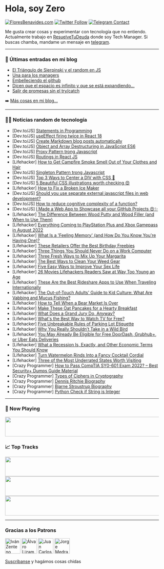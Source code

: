 # Hola, soy Zero

[![FloresBenavides.com](https://img.shields.io/website?down_message=oops&label=MiBlog&style=for-the-badge&up_message=online&url=https%3A%2F%2Ffloresbenavides.com)](https://floresbenavides.com) [![Twitter Follow](https://img.shields.io/twitter/follow/ZeroDragon?color=%231DA1F2&label=Follow&logo=twitter&logoColor=ffffff&style=for-the-badge)](https://twitter.com/zerodragon) [![Telegram Contact](https://img.shields.io/badge/escr%C3%ADbeme-ZeroDragon-%2326A5E4?style=for-the-badge&logo=telegram)](https://t.me/zerodragon)

Me gusta crear cosas y experimentar con tecnología que no entiendo.
Actualmente trabajo en [ResuelveTuDeuda](http://github.com/resuelve) donde soy Tech Manager.
Si buscas chamba, mandame un mensaje en [telegram](https://t.me/zerodragon).

---

### 📕 Últimas entradas en mi blog
<!-- BLOG-POST-LIST:START -->
- [El Triángulo de Sierpinski y el random en JS](https://floresbenavides.com/el-triangulo-de-sierpinski-y-el-random-en-js/)
- [Una para los managers](https://floresbenavides.com/una-para-los-managers/)
- [Embelleciendo el github](https://floresbenavides.com/embelleciendo-el-github/)
- [Dicen que el espacio es infinito y que se está expandiendo…](https://floresbenavides.com/dicen-que-el-espacio-es-infinito-y-que-se-esta-expandiendo/)
- [Salir de promesas sin el try/catch](https://floresbenavides.com/salir-de-promesas-sin-el-try-catch/)
<!-- BLOG-POST-LIST:END -->

➡️ [Más cosas en mi blog...](https://floresbenavides.com)

---

### 👨‍💻 Noticias random de tecnología
<!-- TECH-POSTS:START -->
- [Dev.to/JS] [Statements in Programming](https://dev.to/graciousdev/statements-in-programming-3m33)
- [Dev.to/JS] [useEffect firing twice in React 18](https://dev.to/shivamjjha/useeffect-firing-twice-in-react-18-16cg)
- [Dev.to/JS] [Create Markdown blog posts automatically](https://dev.to/angelod1as/create-markdown-blog-posts-automatically-2npm)
- [Dev.to/JS] [Object and Array Destructuring in JavaScript ES6](https://dev.to/anasnmu/object-and-array-destructuring-in-javascript-es6-7lh)
- [Dev.to/JS] [Proxy Pattern trong Javascript](https://dev.to/dylanvo28/proxy-pattern-trong-javascript-135l)
- [Dev.to/JS] [Routings in React JS](https://dev.to/shubhamtiwari909/routings-in-react-js-12h1)
- [Lifehacker] [How to Get Campfire Smoke Smell Out of Your Clothes and Hair](https://lifehacker.com/how-to-get-campfire-smoke-smell-out-of-your-clothes-and-1849348474)
- [Dev.to/JS] [Singleton Pattern trong Javascript](https://dev.to/dylanvo28/singleton-pattern-1kba)
- [Dev.to/JS] [Top 3 Ways to Center a DIV with CSS 🚀](https://dev.to/robsonmuniz16/top-3-ways-to-center-a-div-with-css-15k5)
- [Dev.to/JS] [5 Beautiful CSS illustrations worth checking 😍](https://dev.to/prateek951/5-beautiful-css-illustrations-worth-checking-cj6)
- [Lifehacker] [How to Fix a Broken Ice Maker](https://lifehacker.com/how-to-fix-a-broken-ice-maker-1849348495)
- [Dev.to/JS] [Should you use separate external javascript files in web development?](https://dev.to/staticsave/should-you-use-separate-external-javascript-files-in-web-development-3pkf)
- [Dev.to/JS] [How to reduce cognitive complexity of a function?](https://dev.to/hardiquedasore/how-to-reduce-cognitive-complexity-of-a-function-33jl)
- [Dev.to/JS] [I Made a Web App to Showcase all your GitHub Projects 😍✨](https://dev.to/2kabhishek/i-made-a-web-app-to-showcase-all-your-github-projects-le3)
- [Lifehacker] [The Difference Between Wood Putty and Wood Filler &lpar;and When to Use Them&rpar;](https://lifehacker.com/the-difference-between-wood-putty-and-wood-filler-and-1849348502)
- [Lifehacker] [Everything Coming to PlayStation Plus and Xbox Gamepass in August 2022](https://lifehacker.com/everything-coming-to-playstation-plus-and-xbox-gamepass-1849349745)
- [Lifehacker] [What Is a &#39;Feeling Memory&#39; &lpar;and How Do You Know You&#39;re Having One&rpar;?](https://lifehacker.com/what-is-a-feeling-memory-and-how-do-you-know-youre-hav-1849349258)
- [Lifehacker] [These Retailers Offer the Best Birthday Freebies](https://lifehacker.com/these-retailers-offer-the-best-birthday-freebies-1849349210)
- [Lifehacker] [Three Things You Should Never Do on a Work Computer](https://lifehacker.com/three-things-you-should-never-do-on-a-work-computer-1849349028)
- [Lifehacker] [Three Fresh Ways to Mix Up Your Margarita](https://lifehacker.com/three-fresh-ways-to-mix-up-your-margarita-1849348885)
- [Lifehacker] [The Best Ways to Clean Your Weed Gear](https://lifehacker.com/the-best-ways-to-clean-your-weed-gear-1849348978)
- [Lifehacker] [Five Easy Ways to Improve Your Sex Life](https://lifehacker.com/five-easy-ways-to-improve-your-sex-life-1849348307)
- [Lifehacker] [26 Movies Lifehackers Readers Saw at Way Too Young an Age](https://lifehacker.com/26-movies-lifehackers-readers-saw-at-way-too-young-an-a-1849348364)
- [Lifehacker] [These Are the Best Rideshare Apps to Use When Traveling Internationally](https://lifehacker.com/these-are-the-best-rideshare-apps-to-use-when-traveling-1849347343)
- [Lifehacker] [The Out-of-Touch Adults&#39; Guide to Kid Culture: What Are Vabbing and Mucus Fishing?](https://lifehacker.com/the-out-of-touch-adults-guide-to-kid-culture-what-are-1849346193)
- [Lifehacker] [How to Tell When a Bear Market Is Over](https://lifehacker.com/how-to-tell-when-a-bear-market-is-over-1849340869)
- [Lifehacker] [Make These Oat Pancakes for a Hearty Breakfast](https://lifehacker.com/make-these-oat-pancakes-for-a-hearty-breakfast-1849345513)
- [Lifehacker] [What Does a Grand Jury Do, Anyway?](https://lifehacker.com/what-does-a-grand-jury-do-anyway-1849344870)
- [Lifehacker] [What&#39;s the Best Way to Watch TV for Free?](https://lifehacker.com/whats-the-best-way-to-watch-tv-for-free-1849336634)
- [Lifehacker] [Five Unbreakable Rules of Parking Lot Etiquette](https://lifehacker.com/five-unbreakable-rules-of-parking-lot-etiquette-1849344786)
- [Lifehacker] [Why You Really Shouldn’t Take in a Wild Bird](https://lifehacker.com/why-you-really-shouldn-t-take-in-a-wild-bird-1849344186)
- [Lifehacker] [You May Already Be Eligible for Free DoorDash, Grubhub+, or Uber Eats Deliveries](https://lifehacker.com/you-may-already-be-eligible-for-free-doordash-grubhub-1849344178)
- [Lifehacker] [What a Recession Is, Exactly, and Other Economic Terms You Should Know](https://lifehacker.com/what-a-recession-is-exactly-and-other-economic-terms-1849343863)
- [Lifehacker] [Turn Watermelon Rinds Into a Fancy Cocktail Cordial](https://lifehacker.com/turn-watermelon-rinds-into-a-fancy-cocktail-cordial-1849343995)
- [Lifehacker] [Three of the Most Underrated States Worth Visiting](https://lifehacker.com/three-of-the-most-underrated-states-worth-visiting-1849343869)
- [Crazy Programmer] [How to Pass CompTIA SY0-601 Exam 2022? – Best Security+ Dumps Guide Material](https://www.thecrazyprogrammer.com/2022/07/how-to-pass-comptia-sy0-601-exam-2022.html)
- [Crazy Programmer] [Types of Ciphers in Cryptography](https://www.thecrazyprogrammer.com/2022/07/types-of-ciphers-in-cryptography.html)
- [Crazy Programmer] [Dennis Ritchie Biography](https://www.thecrazyprogrammer.com/2022/07/dennis-ritchie-biography.html)
- [Crazy Programmer] [Bjarne Stroustrup Biography](https://www.thecrazyprogrammer.com/2022/07/bjarne-stroustrup-biography.html)
- [Crazy Programmer] [Python Check if String is Integer](https://www.thecrazyprogrammer.com/2022/07/python-check-if-string-is-integer.html)<!-- TECH-POSTS:END -->

---

### 🎵 Now Playing
<a href="https://spotify-now-playing-dun.vercel.app/now-playing?open"><img src="https://spotify-now-playing-dun.vercel.app/now-playing" width="540" height="64"></a>

### 📈 Top Tracks
<a href="https://spotify-now-playing-dun.vercel.app/top-tracks?i=1&open"><img src="https://spotify-now-playing-dun.vercel.app/top-tracks?i=1" width="540" height="64"></a>
<a href="https://spotify-now-playing-dun.vercel.app/top-tracks?i=2&open"><img src="https://spotify-now-playing-dun.vercel.app/top-tracks?i=2" width="540" height="64"></a>
<a href="https://spotify-now-playing-dun.vercel.app/top-tracks?i=3&open"><img src="https://spotify-now-playing-dun.vercel.app/top-tracks?i=3" width="540" height="64"></a>

---

### Gracias a los Patrons
[<img src="https://avatars.githubusercontent.com/u/243380?v=4" alt="Iván Zenteno" width="50px">](https://github.com/k001) [<img src="https://avatars.githubusercontent.com/u/19955639?v=4" alt="Álvaro Lizama" width="50px">](https://github.com/alvarolizama) [<img src="https://avatars.githubusercontent.com/u/2718753?v=4" alt="Juan Carlos Ruiz" width="50px">](https://github.com/JuanCrg90) [<img src="https://avatars.githubusercontent.com/u/37025?v=4" alt="Jorge Medrano" width="50px">](https://github.com/h1pp1e) 

[Suscríbanse](https://www.patreon.com/zerodragon) y hagámos cosas chidas
